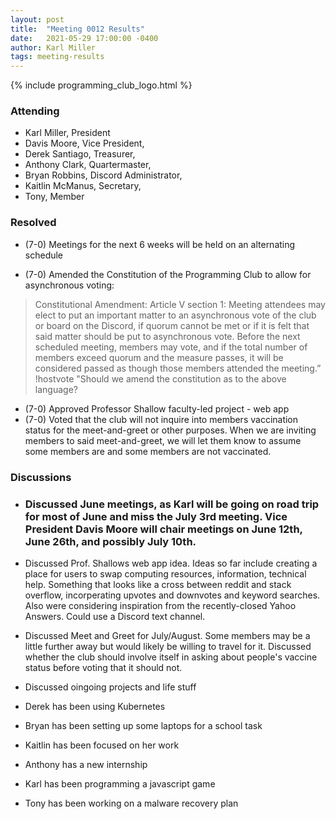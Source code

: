 ```yaml
---
layout: post
title:  "Meeting 0012 Results"
date:   2021-05-29 17:00:00 -0400
author: Karl Miller
tags: meeting-results
---
```


{% include programming_club_logo.html %}

### Attending

- Karl Miller, President
- Davis Moore, Vice President,
- Derek Santiago, Treasurer,
- Anthony Clark, Quartermaster,
- Bryan Robbins, Discord Administrator,
- Kaitlin McManus, Secretary,
- Tony, Member

### Resolved

- (7-0) Meetings for the next 6 weeks will be held on an alternating schedule

- (7-0) Amended the Constitution of the Programming Club to allow for asynchronous voting:
> Constitutional Amendment: Article V section 1: Meeting attendees may elect to put an important matter to an asynchronous vote of the club or board on the Discord, if quorum cannot be met or if it is felt that said matter should be put to asynchronous vote. Before the next scheduled meeting, members may vote, and if the total number of members exceed quorum and the measure passes, it will be considered passed as though those members attended the meeting.”
!hostvote "Should we amend the constitution as to the above language?

- (7-0) Approved Professor Shallow faculty-led project - web app
- (7-0) Voted that the club will not inquire into members vaccination status for the meet-and-greet or other purposes. When we are inviting members to said meet-and-greet, we will let them know to assume some members are and some members are not vaccinated. 

### Discussions 

- ### Discussed June meetings, as Karl will be going on road trip for most of June and miss the July 3rd meeting. Vice President Davis Moore will chair meetings on June 12th, June 26th, and possibly July 10th.

- Discussed Prof. Shallows web app idea. Ideas so far include creating a place for users to swap computing resources, information, technical help. Something that looks like a cross between reddit and stack overflow, incorperating upvotes and downvotes and keyword searches. Also were considering inspiration from the recently-closed Yahoo Answers. Could use a Discord text channel.

- Discussed Meet and Greet for July/August. Some members may be a little further away but would likely be willing to travel for it. Discussed whether the club should involve itself in asking about people's vaccine status before voting that it should not.

- Discussed oingoing projects and life stuff
 - Derek has been using Kubernetes
 - Bryan has been setting up some laptops for a school task
 - Kaitlin has been focused on her work
 - Anthony has a new internship
 - Karl has been programming a javascript game
 - Tony has been working on a malware recovery plan
